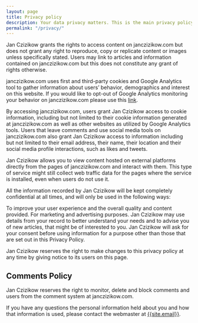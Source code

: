 ```yaml
---
layout: page
title: Privacy policy
description: Your data privacy matters. This is the main privacy policy for janczizikow.com, where your information is private and safe.
permalink: "/privacy/"
---
```

Jan Czizikow grants the rights to access content on janczizikow.com but does not grant any right to reproduce, copy or replicate content or images unless specifically stated. Users may link to articles and information contained on janczizikow.com but this does not constitute any grant of rights otherwise.

janczizikow.com uses first and third-party cookies and Google Analytics tool to gather information about users’ behavior, demographics and interest on this website. If you would like to opt-out of Google Analytics monitoring your behavior on janczizikow.com please use this [link](https://tools.google.com/dlpage/gaoptout/ "Google Analytics Opt-out Browser Add-on Download Page").

By accessing janczizikow.com, users grant Jan Czizikow access to cookie information, including but not limited to their cookie information generated at janczizikow.com as well as other websites as utilized by Google Analytics tools. Users that leave comments and use social media tools on janczizikow.com also grant Jan Czizikow access to information including but not limited to their email address, their name, their location and their social media profile interactions, such as likes and tweets.

Jan Czizikow allows you to view content hosted on external platforms directly from the pages of janczizikow.com and interact with them. This type of service might still collect web traffic data for the pages where the service is installed, even when users do not use it.

All the information recorded by Jan Czizikow will be kept completely confidential at all times, and will only be used in the following ways:

To improve your user experience and the overall quality and content provided.
For marketing and advertising purposes. Jan Czizikow may use details from your record to better understand your needs and to advise you of new articles, that might be of interested to you.
Jan Czizikow will ask for your consent before using information for a purpose other than those that are set out in this Privacy Policy.

Jan Czizikow reserves the right to make changes to this privacy policy at any time by giving notice to its users on this page.

## Comments Policy

Jan Czizikow reserves the right to monitor, delete and block comments and users from the comment system at janczizikow.com.

If you have any questions the personal information held about you and how that information is used, please contact the webmaster at [{{site.email}}](mailto:{{site.email}}).

